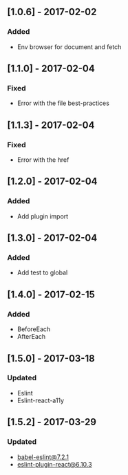 ## [1.0.6] - 2017-02-02

### Added

- Env browser for document and fetch

## [1.1.0] - 2017-02-04

### Fixed

- Error with the file best-practices

## [1.1.3] - 2017-02-04

### Fixed

- Error with the href

## [1.2.0] - 2017-02-04

### Added

- Add plugin import

## [1.3.0] - 2017-02-04

### Added

- Add test to global

## [1.4.0] - 2017-02-15

### Added

- BeforeEach
- AfterEach

## [1.5.0] - 2017-03-18

### Updated

- Eslint
- Eslint-react-a11y

## [1.5.2] - 2017-03-29

### Updated

- babel-eslint@7.2.1
- eslint-plugin-react@6.10.3